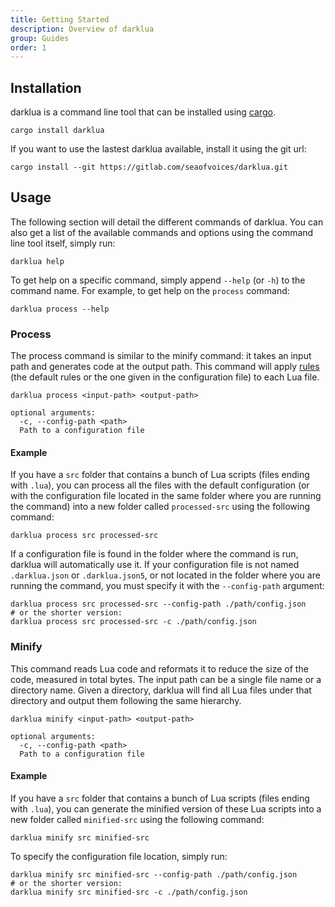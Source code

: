 ```yaml
---
title: Getting Started
description: Overview of darklua
group: Guides
order: 1
---
```


## Installation

darklua is a command line tool that can be installed using [cargo](https://doc.rust-lang.org/cargo/getting-started/installation.html).

```
cargo install darklua
```

If you want to use the lastest darklua available, install it using the git url:

```
cargo install --git https://gitlab.com/seaofvoices/darklua.git
```

## Usage

The following section will detail the different commands of darklua. You can also get a list of the available commands and options using the command line tool itself, simply run:

```
darklua help
```

To get help on a specific command, simply append `--help` (or `-h`) to the command name. For example, to get help on the `process` command:

```
darklua process --help
```

### Process

The process command is similar to the minify command: it takes an input path and generates code at the output path. This command will apply [rules](../rules/) (the default rules or the one given in the configuration file) to each Lua file.

```
darklua process <input-path> <output-path>

optional arguments:
  -c, --config-path <path>
  Path to a configuration file
```

#### Example

If you have a `src` folder that contains a bunch of Lua scripts (files ending with `.lua`), you can process all the files with the default configuration (or with the configuration file located in the same folder where you are running the command) into a new folder called `processed-src` using the following command:

```
darklua process src processed-src
```

If a configuration file is found in the folder where the command is run, darklua will automatically use it. If your configuration file is not named `.darklua.json` or `.darklua.json5`, or not located in the folder where you are running the command, you must specify it with the `--config-path` argument:

```
darklua process src processed-src --config-path ./path/config.json
# or the shorter version:
darklua process src processed-src -c ./path/config.json
```

### Minify

This command reads Lua code and reformats it to reduce the size of the code, measured in total bytes. The input path can be a single file name or a directory name. Given a directory, darklua will find all Lua files under that directory and output them following the same hierarchy.

```
darklua minify <input-path> <output-path>

optional arguments:
  -c, --config-path <path>
  Path to a configuration file
```

#### Example

If you have a `src` folder that contains a bunch of Lua scripts (files ending with `.lua`), you can generate the minified version of these Lua scripts into a new folder called `minified-src` using the following command:

```
darklua minify src minified-src
```

To specify the configuration file location, simply run:

```
darklua minify src minified-src --config-path ./path/config.json
# or the shorter version:
darklua minify src minified-src -c ./path/config.json
```
